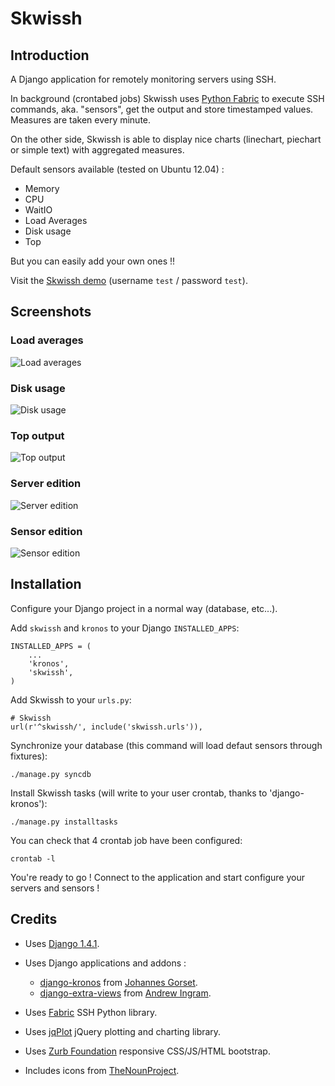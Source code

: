 # Skwissh

## Introduction

A Django application for remotely monitoring servers using SSH.

In background (crontabed jobs) Skwissh uses [Python Fabric](http://fabfile.org/ "Python Fabric") to execute SSH commands, aka. "sensors", get the output and store timestamped values.
Measures are taken every minute.

On the other side, Skwissh is able to display nice charts (linechart, piechart or simple text) with aggregated measures. 

Default sensors available (tested on Ubuntu 12.04) :

* Memory
* CPU
* WaitIO
* Load Averages
* Disk usage
* Top

But you can easily add your own ones !!

Visit the [Skwissh demo](http://skwissh.com/skwissh "Skwissh demo") (username ``test`` / password ``test``).

## Screenshots

### Load averages
![Load averages](http://github.com/rsaikali/django-skwissh/raw/master/doc/images/loads-screenshot.png)

### Disk usage
![Disk usage](http://github.com/rsaikali/django-skwissh/raw/master/doc/images/diskusage-screenshot.png)

### Top output
![Top output](http://github.com/rsaikali/django-skwissh/raw/master/doc/images/top-screenshot.png)

### Server edition
![Server edition](http://github.com/rsaikali/django-skwissh/raw/master/doc/images/editserver-screenshot.png)

### Sensor edition
![Sensor edition](http://github.com/rsaikali/django-skwissh/raw/master/doc/images/editsensor-screenshot.png)

## Installation

Configure your Django project in a normal way (database, etc...).

Add ``skwissh`` and ``kronos`` to your Django ``INSTALLED_APPS``:

    INSTALLED_APPS = (
        ...
        'kronos',
        'skwissh',
    )

Add Skwissh to your ``urls.py``:

    # Skwissh
    url(r'^skwissh/', include('skwissh.urls')),

Synchronize your database (this command will load defaut sensors through fixtures):

    ./manage.py syncdb
    
Install Skwissh tasks (will write to your user crontab, thanks to 'django-kronos'):

    ./manage.py installtasks
    
You can check that 4 crontab job have been configured:

    crontab -l

You're ready to go ! 
Connect to the application and start configure your servers and sensors !

## Credits

* Uses [Django 1.4.1](https://www.djangoproject.com/ "Django 1.4.1").
* Uses Django applications and addons :

  * [django-kronos](https://github.com/jgorset/django-kronos "django-kronos") from [Johannes Gorset](https://github.com/jgorset "Johannes Gorset").
  * [django-extra-views](https://github.com/AndrewIngram/django-extra-views "django-extra-views") from [Andrew Ingram](https://github.com/AndrewIngram "Andrew Ingram"). 
* Uses [Fabric](http://fabfile.org/ "Fabric") SSH Python library.
* Uses [jqPlot](http://www.jqplot.com/ "jqPlot") jQuery plotting and charting library.
* Uses [Zurb Foundation](http://foundation.zurb.com/ "Zurb Foundation") responsive CSS/JS/HTML bootstrap.
* Includes icons from [TheNounProject](http://thenounproject.com "TheNounProject").
